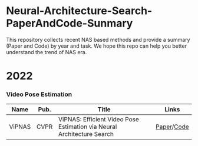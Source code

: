 # Neural-Architecture-Search-PaperAndCode-Sunmary
This repository collects recent NAS based methods and provide a summary (Paper and Code) by year and task. We hope this repo can help you better understand the trend of NAS era.

# 2022

### **Video Pose Estimation**

| Name | Pub. | Title | Links |
| --- | --- | --- | --- |
| ViPNAS | CVPR | ViPNAS: Efficient Video Pose Estimation via Neural Architecture Search | [Paper](https://arxiv.org/pdf/2105.10154.pdf)/[Code](https://github.com/luminxu/ViPNAS) |

